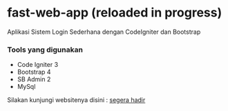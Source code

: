 # fast-web-app (reloaded in progress)
Aplikasi Sistem Login Sederhana dengan CodeIgniter dan Bootstrap

### Tools yang digunakan

- Code Igniter 3
- Bootstrap 4
- SB Admin 2
- MySql

Silakan kunjungi websitenya disini : [segera hadir](#)

